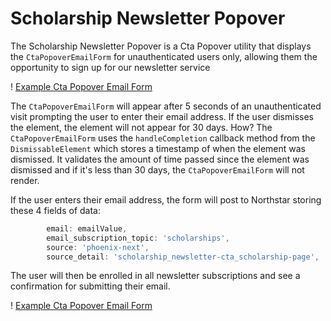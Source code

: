 # Scholarship Newsletter Popover

The Scholarship Newsletter Popover is a Cta Popover utility that displays the `CtaPopoverEmailForm` for unauthenticated users only, allowing them the opportunity to sign up for our newsletter service

! [Example Cta Popover Email Form](../../.gitbook/assets/newsletter-popover-example.png)

The `CtaPopoverEmailForm` will appear after 5 seconds of an unauthenticated visit prompting the user to enter their email address. If the user dismisses the element, the element will not appear for 30 days. How? The `CtaPopoverEmailForm` uses the `handleCompletion` callback method from the `DismissableElement` which stores a timestamp of when the element was dismissed. It validates the amount of time passed since the element was dismissed and if it's less than 30 days, the `CtaPopoverEmailForm` will not render.

If the user enters their email address, the form will post to Northstar storing these 4 fields of data:

```jsx
        email: emailValue,
        email_subscription_topic: 'scholarships',
        source: 'phoenix-next',
        source_detail: 'scholarship_newsletter-cta_scholarship-page',
```

The user will then be enrolled in all newsletter subscriptions and see a confirmation for submitting their email.

! [Example Cta Popover Email Form](../../.gitbook/assets/newsletter-popover-affirmation-example.png)
